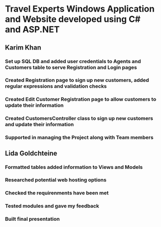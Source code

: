 # Travel Experts Windows Application and Website developed using C# and ASP.NET

##  Karim Khan 

### Set up SQL DB and added user credentials to Agents and Customers table to serve <b>Registration</b> and <b>Login</b> pages

### Created <b>Registration</b> page to sign up new customers, added regular expressions and validation checks

### Created <b>Edit Customer Registration</b> page to allow customers to update their information

### Created CustomersController class to sign up new customers and update their information

### Supported in managing the Project along with Team members

##  Lida Goldchteine

### Formatted tables added information to Views and Models

### Researched potential web hosting options

### Checked the requirenments have been met

### Tested modules and gave my feedback

### Built final presentation